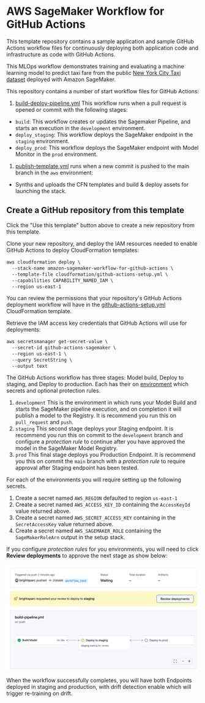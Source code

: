 # AWS SageMaker Workflow for GitHub Actions

This template repository contains a sample application and sample GitHub Actions workflow files for continuously deploying both application code and infrastructure as code with GitHub Actions.

This MLOps workflow demonstrates training and evaluating a machine learning model to predict taxi fare from the public [New York City Taxi dataset](https://registry.opendata.aws/nyc-tlc-trip-records-pds/) deployed with Amazon SageMaker. 

This repository contains a number of start workflow files for GitHub Actions:
1. [build-deploy-pipeline.yml](.github/workflows/build-deploy-pipeline.yml) This workflow runs when a pull request is opened or commit with the following stages:
  * `build`: This workflow creates or updates the Sagemaker Pipeline, and starts an execution in the `development` environment.
  * `deploy_staging`: This workflow deploys the SageMaker endpoint in the `staging` environment.
  * `deploy_prod`: This workflow deploys the SageMaker endpoint with Model Monitor in the `prod` environment.
1. [publish-template.yml](.github/workflows/publish-template.yml) runs when a new commit is pushed to the main branch in the `aws` environment:
  * Synths and uploads the CFN templates and build & deploy assets for launching the stack.

## Create a GitHub repository from this template

Click the "Use this template" button above to create a new repository from this template.

Clone your new repository, and deploy the IAM resources needed to enable GitHub Actions to deploy CloudFormation templates:

```
aws cloudformation deploy \
  --stack-name amazon-sagemaker-workflow-for-github-actions \
  --template-file cloudformation/github-actions-setup.yml \
  --capabilities CAPABILITY_NAMED_IAM \
  --region us-east-1
```
You can review the permissions that your repository's GitHub Actions deployment workflow will have in the [github-actions-setup.yml](cloudformation/github-actions-setup.yml) CloudFormation template.

Retrieve the IAM access key credentials that GitHub Actions will use for deployments:
```
aws secretsmanager get-secret-value \
  --secret-id github-actions-sagemaker \
  --region us-east-1 \
  --query SecretString \
  --output text
```

The GitHub Actions workflow has three stages: Model build, Deploy to staging, and Deploy to production.  Each has their on [environment](https://docs.github.com/en/actions/reference/environments) which secrets and optional protection rules. 
1. `development` This is the environment in which runs your Model Build and starts the SageMaker pipeline execution, and on completion it will publish a model to the Registry.  It is recommend you run this on `pull_request` and `push`.
1. `staging` This second stage deploys your Staging endpoint.  It is recommend you run this on commit to the `development` branch and configure a *protection rule* to continue after you have approved the model in the SageMaker Model Registry.
1. `prod` This final stage deploys you Production Endpoint. It is recommend you this on commit the `main` branch with a *protection rule* to require approval after Staging endpoint has been tested.

For each of the environments you will require setting up the following secrets.
1. Create a secret named `AWS_REGION` defaulted to region `us-east-1`
1. Create a secret named `AWS_ACCESS_KEY_ID` containing the `AccessKeyId` value returned above.
1. Create a secret named `AWS_SECRET_ACCESS_KEY` containing in the `SecretAccessKey` value returned above.
1. Create a secret named `AWS_SAGEMAKER_ROLE` containing the `SageMakerRoleArn` output in the setup stack.

If you configure *protection rules* for you environments, you will need to click **Review deployments** to approve the next stage as show below:

![Execution Role](docs/github-actions-workflow.png)

When the workflow successfully completes, you will have both Endpoints deployed in staging and production, with drift detection enable which will trigger re-training on drift.
